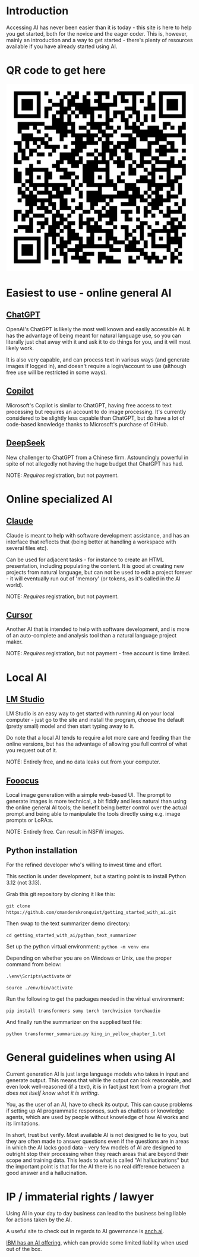 # Introduction

Accessing AI has never been easier than it is today - this site is here to help you get started, both for the novice and the eager coder. This is, however, mainly an introduction and a way to get started - there's plenty of resources available if you have already started using AI.

# QR code to get here

![QR code!](gettingstarted_qrcode_small.png "QR code to get to this page")

# Easiest to use - online general AI

## [ChatGPT](https://chatgpt.com/) 

OpenAI's ChatGPT is likely the most well known and easily accessible AI. It has the advantage of being meant for natural language use, so you can literally just chat away with it and ask it to do things for you, and it will most likely work.

It is also very capable, and can process text in various ways (and generate images if logged in), and doesn't require a login/account to use (although free use will be restricted in some ways).

## [Copilot](https://copilot.microsoft.com)

Microsoft's Copilot is similar to ChatGPT, having free access to text processing but requires an account to do image processing. It's currently considered to be slightly less capable than ChatGPT, but do have a lot of code-based knowledge thanks to Microsoft's purchase of GitHub.

## [DeepSeek](https://chat.deepseek.com/)

New challenger to ChatGPT from a Chinese firm. Astoundingly powerful in spite of not allegedly not having the huge budget that ChatGPT has had.

NOTE: *Requires* registration, but not payment.

# Online specialized AI

## [Claude](https://claude.ai/)

Claude is meant to help with software development assistance, and has an interface that reflects that (being better at handling a workspace with several files etc).

Can be used for adjacent tasks - for instance to create an HTML presentation, including populating the content. It is good at creating new projects from natural language, but can not be used to edit a project forever - it will eventually run out of 'memory' (or tokens, as it's called in the AI world).

NOTE: *Requires* registration, but not payment.

## [Cursor](https://www.cursor.com)

Another AI that is intended to help with software development, and is more of an auto-complete and analysis tool than a natural language project maker.

NOTE: *Requires* registration, but not payment - free account is time limited.

# Local AI

## [LM Studio](https://lmstudio.ai/)

LM Studio is an easy way to get started with running AI on your local computer - just go to the site and install the program, choose the default (pretty small) model and then start typing away to it.

Do note that a local AI tends to require a lot more care and feeding than the online versions, but has the advantage of allowing you full control of what you request out of it.

NOTE: Entirely free, and no data leaks out from your computer.

## [Fooocus](https://github.com/lllyasviel/Fooocus?tab=readme-ov-file#download)

Local image generation with a simple web-based UI. The prompt to generate images is more technical, a bit fiddly and less natural than using the online general AI tools; the benefit being better control over the actual prompt and being able to manipulate the tools directly using e.g. image prompts or LoRA:s.

NOTE: Entirely free. Can result in NSFW images.

## Python installation

For the refined developer who's willing to invest time and effort. 

This section is under development, but a starting point is to install Python 3.12 (not 3.13).

Grab this git repository by cloning it like this:

`git clone https://github.com/cmanderskronquist/getting_started_with_ai.git`

Then swap to the text summarizer demo directory:

`cd getting_started_with_ai/python_text_summarizer`

Set up the python virtual environment:
`python -m venv env`

Depending on whether you are on Windows or Unix, use the proper command from below:

`.\env\Scripts\activate`
or

`source ./env/bin/activate`

Run the following to get the packages needed in the virtual environment:

`pip install transformers sumy torch torchvision torchaudio`

And finally run the summarizer on the supplied text file:

`python transformer_summarize.py king_in_yellow_chapter_1.txt`

# General guidelines when using AI

Current generation AI is just large language models who takes in input and generate output. This means that while the output can look reasonable, and even look well-reasoned (if a text), it is in fact just text from a program *that does not itself know what it is writing*. 

You, as the user of an AI, have to check its output. This can cause problems if setting up AI programmatic responses, such as chatbots or knowledge agents, which are used by people without knowledge of how AI works and its limitations.

In short, trust but verify. Most available AI is not designed to lie to you, but they are often made to answer questions even if the questions are in areas in which the AI lacks good data - very few models of AI are designed to outright stop their processing when they reach areas that are beyond their scope and training data. This leads to what is called "AI hallucinations" but the important point is that for the AI there is no real difference between a good answer and a hallucination.

# IP / immaterial rights / lawyer

Using AI in your day to day business can lead to the business being liable for actions taken by the AI.

A useful site to check out in regards to AI governance is [anch.ai](https://anch.ai/).

[IBM has an AI offering](https://www.ibm.com/watsonx), which can provide some limited liability when used out of the box.
